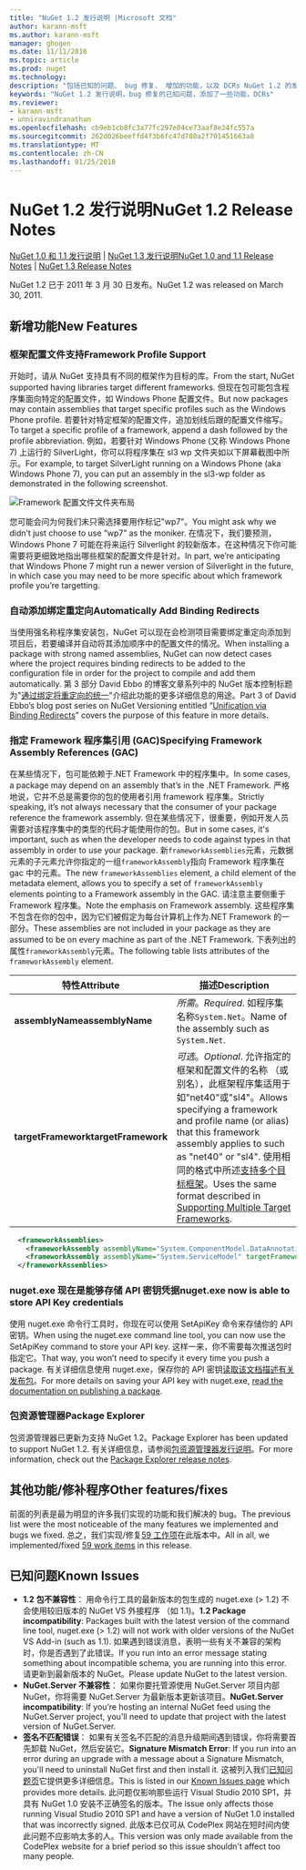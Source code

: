 ```yaml
---
title: "NuGet 1.2 发行说明 |Microsoft 文档"
author: karann-msft
ms.author: karann-msft
manager: ghogen
ms.date: 11/11/2016
ms.topic: article
ms.prod: nuget
ms.technology: 
description: "包括已知的问题、 bug 修复、 增加的功能，以及 DCRs NuGet 1.2 的发行说明。"
keywords: "NuGet 1.2 发行说明，bug 修复的已知问题，添加了一些功能，DCRs"
ms.reviewer:
- karann-msft
- unniravindranathan
ms.openlocfilehash: cb9eb1cb8fc3a77fc297e04ce73aaf8e24fc557a
ms.sourcegitcommit: 262d026beeffd4f3b6fc47d780a2f701451663a8
ms.translationtype: MT
ms.contentlocale: zh-CN
ms.lasthandoff: 01/25/2018
---
```

# <a name="nuget-12-release-notes"></a><span data-ttu-id="804b3-104">NuGet 1.2 发行说明</span><span class="sxs-lookup"><span data-stu-id="804b3-104">NuGet 1.2 Release Notes</span></span>

<span data-ttu-id="804b3-105">[NuGet 1.0 和 1.1 发行说明](../release-notes/nuget-1.1.md) | [NuGet 1.3 发行说明](../release-notes/nuget-1.3.md)</span><span class="sxs-lookup"><span data-stu-id="804b3-105">[NuGet 1.0 and 1.1 Release Notes](../release-notes/nuget-1.1.md) | [NuGet 1.3 Release Notes](../release-notes/nuget-1.3.md)</span></span>

<span data-ttu-id="804b3-106">NuGet 1.2 已于 2011 年 3 月 30 日发布。</span><span class="sxs-lookup"><span data-stu-id="804b3-106">NuGet 1.2 was released on March 30, 2011.</span></span>

## <a name="new-features"></a><span data-ttu-id="804b3-107">新增功能</span><span class="sxs-lookup"><span data-stu-id="804b3-107">New Features</span></span>

### <a name="framework-profile-support"></a><span data-ttu-id="804b3-108">框架配置文件支持</span><span class="sxs-lookup"><span data-stu-id="804b3-108">Framework Profile Support</span></span>

<span data-ttu-id="804b3-109">开始时，请从 NuGet 支持具有不同的框架作为目标的库。</span><span class="sxs-lookup"><span data-stu-id="804b3-109">From the start, NuGet supported having libraries target different frameworks.</span></span> <span data-ttu-id="804b3-110">但现在包可能包含程序集面向特定的配置文件，如 Windows Phone 配置文件。</span><span class="sxs-lookup"><span data-stu-id="804b3-110">But now packages may contain assemblies that target specific profiles such as the Windows Phone profile.</span></span> <span data-ttu-id="804b3-111">若要针对特定框架的配置文件，追加划线后跟的配置文件缩写。</span><span class="sxs-lookup"><span data-stu-id="804b3-111">To target a specific profile of a framework, append a dash followed by the profile abbreviation.</span></span> <span data-ttu-id="804b3-112">例如，若要针对 Windows Phone (又称 Windows Phone 7) 上运行的 SilverLight，你可以将程序集在 sl3 wp 文件夹如以下屏幕截图中所示。</span><span class="sxs-lookup"><span data-stu-id="804b3-112">For example, to target SilverLight running on a Windows Phone (aka Windows Phone 7), you can put an assembly in the sl3-wp folder as demonstrated in the following screenshot.</span></span>

![Framework 配置文件文件夹布局](./media/framework-profile-support.png)

<span data-ttu-id="804b3-114">您可能会问为何我们未只需选择要用作标记"wp7"。</span><span class="sxs-lookup"><span data-stu-id="804b3-114">You might ask why we didn’t just choose to use “wp7” as the moniker.</span></span> <span data-ttu-id="804b3-115">在情况下，我们要预测，Windows Phone 7 可能在将来运行 Silverlight 的较新版本，在这种情况下你可能需要将更细致地指出哪些框架的配置文件是针对。</span><span class="sxs-lookup"><span data-stu-id="804b3-115">In part, we’re anticipating that Windows Phone 7 might run a newer version of Silverlight in the future, in which case you may need to be more specific about which framework profile you’re targetting.</span></span>

### <a name="automatically-add-binding-redirects"></a><span data-ttu-id="804b3-116">自动添加绑定重定向</span><span class="sxs-lookup"><span data-stu-id="804b3-116">Automatically Add Binding Redirects</span></span>

<span data-ttu-id="804b3-117">当使用强名称程序集安装包，NuGet 可以现在会检测项目需要绑定重定向添加到项目后，若要编译并自动将其添加顺序中的配置文件的情况。</span><span class="sxs-lookup"><span data-stu-id="804b3-117">When installing a package with strong named assemblies, NuGet can now detect cases where the project requires binding redirects to be added to the configuration file in order for the project to compile and add them automatically.</span></span> <span data-ttu-id="804b3-118">第 3 部分 David Ebbo 的博客文章系列中的 NuGet 版本控制标题为"[通过绑定将重定向的统一](http://blog.davidebbo.com/2011/01/nuget-versioning-part-3-unification-via.html)"介绍此功能的更多详细信息的用途。</span><span class="sxs-lookup"><span data-stu-id="804b3-118">Part 3 of David Ebbo’s blog post series on NuGet Versioning entitled “[Unification via Binding Redirects](http://blog.davidebbo.com/2011/01/nuget-versioning-part-3-unification-via.html)” covers the purpose of this feature in more details.</span></span>

<a name="framework-assembly-refs"></a>

### <a name="specifying-framework-assembly-references-gac"></a><span data-ttu-id="804b3-119">指定 Framework 程序集引用 (GAC)</span><span class="sxs-lookup"><span data-stu-id="804b3-119">Specifying Framework Assembly References (GAC)</span></span>

<span data-ttu-id="804b3-120">在某些情况下，包可能依赖于.NET Framework 中的程序集中。</span><span class="sxs-lookup"><span data-stu-id="804b3-120">In some cases, a package may depend on an assembly that’s in the .NET Framework.</span></span> <span data-ttu-id="804b3-121">严格地说，它并不总是需要你的包的使用者引用 framework 程序集。</span><span class="sxs-lookup"><span data-stu-id="804b3-121">Strictly speaking, it’s not always necessary that the consumer of your package reference the framework assembly.</span></span> <span data-ttu-id="804b3-122">但在某些情况下，很重要，例如开发人员需要对该程序集中的类型的代码才能使用你的包。</span><span class="sxs-lookup"><span data-stu-id="804b3-122">But in some cases, it's important, such as when the developer needs to code against types in that assembly in order to use your package.</span></span> <span data-ttu-id="804b3-123">新`frameworkAssemblies`元素，元数据元素的子元素允许你指定的一组`frameworkAssembly`指向 Framework 程序集在 gac 中的元素。</span><span class="sxs-lookup"><span data-stu-id="804b3-123">The new `frameworkAssemblies` element, a child element of the metadata element, allows you to specify a set of `frameworkAssembly` elements pointing to a Framework assembly in the GAC.</span></span> <span data-ttu-id="804b3-124">请注意主要侧重于 Framework 程序集。</span><span class="sxs-lookup"><span data-stu-id="804b3-124">Note the emphasis on Framework assembly.</span></span>
<span data-ttu-id="804b3-125">这些程序集不包含在你的包中，因为它们被假定为每台计算机上作为.NET Framework 的一部分。</span><span class="sxs-lookup"><span data-stu-id="804b3-125">These assemblies are not included in your package as they are assumed to be on every machine  as part of the .NET Framework.</span></span> <span data-ttu-id="804b3-126">下表列出的属性`frameworkAssembly`元素。</span><span class="sxs-lookup"><span data-stu-id="804b3-126">The following table lists attributes of the `frameworkAssembly` element.</span></span>


|<span data-ttu-id="804b3-127">特性</span><span class="sxs-lookup"><span data-stu-id="804b3-127">Attribute</span></span> |<span data-ttu-id="804b3-128">描述</span><span class="sxs-lookup"><span data-stu-id="804b3-128">Description</span></span>|
|----------------|-----------|
|<span data-ttu-id="804b3-129">**assemblyName**</span><span class="sxs-lookup"><span data-stu-id="804b3-129">**assemblyName**</span></span>|<span data-ttu-id="804b3-130">*所需*。</span><span class="sxs-lookup"><span data-stu-id="804b3-130">*Required*.</span></span> <span data-ttu-id="804b3-131">如程序集名称`System.Net`。</span><span class="sxs-lookup"><span data-stu-id="804b3-131">Name of the assembly such as `System.Net`.</span></span>|
|<span data-ttu-id="804b3-132">**targetFramework**</span><span class="sxs-lookup"><span data-stu-id="804b3-132">**targetFramework**</span></span>|<span data-ttu-id="804b3-133">*可选*。</span><span class="sxs-lookup"><span data-stu-id="804b3-133">*Optional*.</span></span> <span data-ttu-id="804b3-134">允许指定的框架和配置文件的名称 （或别名），此框架程序集适用于如"net40"或"sl4"。</span><span class="sxs-lookup"><span data-stu-id="804b3-134">Allows specifying a framework and profile name (or alias) that this framework assembly applies to such as "net40" or "sl4".</span></span> <span data-ttu-id="804b3-135">使用相同的格式中所述[支持多个目标框架](../create-packages/supporting-multiple-target-frameworks.md)。</span><span class="sxs-lookup"><span data-stu-id="804b3-135">Uses the same format described in [Supporting Multiple Target Frameworks](../create-packages/supporting-multiple-target-frameworks.md).</span></span>|

```xml
  <frameworkAssemblies>
    <frameworkAssembly assemblyName="System.ComponentModel.DataAnnotations" targetFramework="net40" />
    <frameworkAssembly assemblyName="System.ServiceModel" targetFramework="net40" />
  </frameworkAssemblies>
```

### <a name="nugetexe-now-is-able-to-store-api-key-credentials"></a><span data-ttu-id="804b3-136">nuget.exe 现在是能够存储 API 密钥凭据</span><span class="sxs-lookup"><span data-stu-id="804b3-136">nuget.exe now is able to store API Key credentials</span></span>

<span data-ttu-id="804b3-137">使用 nuget.exe 命令行工具时，你现在可以使用 SetApiKey 命令来存储你的 API 密钥。</span><span class="sxs-lookup"><span data-stu-id="804b3-137">When using the nuget.exe command line tool, you can now use the SetApiKey command to store your API key.</span></span> <span data-ttu-id="804b3-138">这样一来，你不需要每次推送包时指定它。</span><span class="sxs-lookup"><span data-stu-id="804b3-138">That way, you won’t need to specify it every time you push a package.</span></span> <span data-ttu-id="804b3-139">有关详细信息使用 nuget.exe，保存你的 API 密钥[读取该文档描述有关发布包](../create-packages/publish-a-package.md)。</span><span class="sxs-lookup"><span data-stu-id="804b3-139">For more details on saving your API key with nuget.exe, [read the documentation on publishing a package](../create-packages/publish-a-package.md).</span></span>

### <a name="package-explorer"></a><span data-ttu-id="804b3-140">包资源管理器</span><span class="sxs-lookup"><span data-stu-id="804b3-140">Package Explorer</span></span>
<span data-ttu-id="804b3-141">包资源管理器已更新为支持 NuGet 1.2。</span><span class="sxs-lookup"><span data-stu-id="804b3-141">Package Explorer has been updated to support NuGet 1.2.</span></span> <span data-ttu-id="804b3-142">有关详细信息，请参阅[包资源管理器发行说明](http://nuget.codeplex.com/wikipage?title=New%20features%20in%20NuGet%20Package%20Explorer%201.0)。</span><span class="sxs-lookup"><span data-stu-id="804b3-142">For more information, check out the [Package Explorer release notes](http://nuget.codeplex.com/wikipage?title=New%20features%20in%20NuGet%20Package%20Explorer%201.0).</span></span>

## <a name="other-featuresfixes"></a><span data-ttu-id="804b3-143">其他功能/修补程序</span><span class="sxs-lookup"><span data-stu-id="804b3-143">Other features/fixes</span></span>

<span data-ttu-id="804b3-144">前面的列表是最为明显的许多我们实现的功能和我们解决的 bug。</span><span class="sxs-lookup"><span data-stu-id="804b3-144">The previous list were the most noticeable of the many features we implemented and bugs we fixed.</span></span> <span data-ttu-id="804b3-145">总之，我们实现/修复[59 工作项](http://nuget.codeplex.com/workitem/list/advanced?keyword=&status=All&type=All&priority=All&release=NuGet%201.2&assignedTo=All&component=All&sortField=Votes&sortDirection=Descending&page=0)在此版本中。</span><span class="sxs-lookup"><span data-stu-id="804b3-145">All in all, we implemented/fixed [59 work items](http://nuget.codeplex.com/workitem/list/advanced?keyword=&status=All&type=All&priority=All&release=NuGet%201.2&assignedTo=All&component=All&sortField=Votes&sortDirection=Descending&page=0) in this release.</span></span>

## <a name="known-issues"></a><span data-ttu-id="804b3-146">已知问题</span><span class="sxs-lookup"><span data-stu-id="804b3-146">Known Issues</span></span>

* <span data-ttu-id="804b3-147">**1.2 包不兼容性**： 用命令行工具的最新版本的包生成的 nuget.exe (> 1.2) 不会使用较旧版本的 NuGet VS 外接程序 （如 1.1)。</span><span class="sxs-lookup"><span data-stu-id="804b3-147">**1.2 Package incompatibility**: Packages built with the latest version of the command line tool, nuget.exe (> 1.2) will not work with older versions of the NuGet VS Add-in (such as 1.1).</span></span> <span data-ttu-id="804b3-148">如果遇到错误消息，表明一些有关不兼容的架构时，你是否遇到了此错误。</span><span class="sxs-lookup"><span data-stu-id="804b3-148">If you run into an error message stating something about incompatible schema, you are running into this error.</span></span> <span data-ttu-id="804b3-149">请更新到最新版本的 NuGet。</span><span class="sxs-lookup"><span data-stu-id="804b3-149">Please update NuGet to the latest version.</span></span>
* <span data-ttu-id="804b3-150">**NuGet.Server 不兼容性**： 如果你要托管源使用 NuGet.Server 项目内部 NuGet，你将需要 NuGet.Server 为最新版本更新该项目。</span><span class="sxs-lookup"><span data-stu-id="804b3-150">**NuGet.Server incompatibility**: If you’re hosting an internal NuGet feed using the NuGet.Server project, you’ll need to update that project with the latest version of NuGet.Server.</span></span>
* <span data-ttu-id="804b3-151">**签名不匹配错误**： 如果有关签名不匹配的消息升级期间遇到错误，你将需要首先卸载 NuGet，然后安装它。</span><span class="sxs-lookup"><span data-stu-id="804b3-151">**Signature Mismatch Error**: If you run into an error during an upgrade with a message about a Signature Mismatch, you'll need to uninstall NuGet first and then install it.</span></span> <span data-ttu-id="804b3-152">这被列入我们[已知问题页](../release-notes/Known-Issues.md)它提供更多详细信息。</span><span class="sxs-lookup"><span data-stu-id="804b3-152">This is listed in our [Known Issues page](../release-notes/Known-Issues.md) which provides more details.</span></span> <span data-ttu-id="804b3-153">此问题仅影响那些运行 Visual Studio 2010 SP1，并具有 NuGet 1.0 安装不正确签名的版本。</span><span class="sxs-lookup"><span data-stu-id="804b3-153">The issue only affects those running Visual Studio 2010 SP1 and have a version of NuGet 1.0 installed that was incorrectly signed.</span></span> <span data-ttu-id="804b3-154">此版本已仅可从 CodePlex 网站在短时间内使此问题不应影响太多的人。</span><span class="sxs-lookup"><span data-stu-id="804b3-154">This version was only made available from the CodePlex website for a brief period so this issue shouldn't affect too many people.</span></span>
